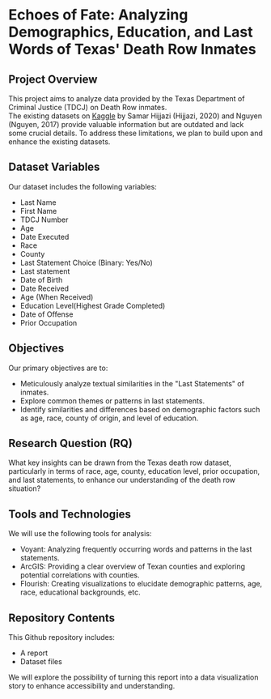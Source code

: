 # Echoes of Fate: Analyzing Demographics, Education, and Last Words of Texas' Death Row Inmates

## Project Overview

This project aims to analyze data provided by the Texas Department of Criminal Justice (TDCJ) on Death Row inmates.   
The existing datasets on [Kaggle](https://www.kaggle.com/datasets/samerhijjazi/death-row-inmates-last-statements-texas-2020/data) by Samar Hijjazi (Hijjazi, 2020) and Nguyen (Nguyen, 2017) provide valuable information but are outdated and lack some crucial details. To address these limitations, we plan to build upon and enhance the existing datasets.

## Dataset Variables

Our dataset includes the following variables:
 
- Last Name
- First Name
- TDCJ Number
- Age  
- Date Executed
- Race
- County
- Last Statement Choice (Binary: Yes/No)
- Last statement
- Date of Birth
- Date Received
- Age (When Received)
- Education Level(Highest Grade Completed)
- Date of Offense
- Prior Occupation  

## Objectives

Our primary objectives are to:  

- Meticulously analyze textual similarities in the "Last Statements" of inmates.  
- Explore common themes or patterns in last statements.  
- Identify similarities and differences based on demographic factors such as age, race, county of origin, and level of education.  
## Research Question (RQ)

What key insights can be drawn from the Texas death row dataset, particularly in terms of race, age, county, education level, prior occupation, and last statements, to enhance our understanding of the death row situation?

## Tools and Technologies

We will use the following tools for analysis:

- Voyant: Analyzing frequently occurring words and patterns in the last statements.  
- ArcGIS: Providing a clear overview of Texan counties and exploring potential correlations with counties.
- Flourish:  Creating visualizations to elucidate demographic patterns, age, race, educational backgrounds, etc.
## Repository Contents

This Github repository includes:

- A report 
- Dataset files

We will explore the possibility of turning this report into a data visualization story to enhance accessibility and understanding.
